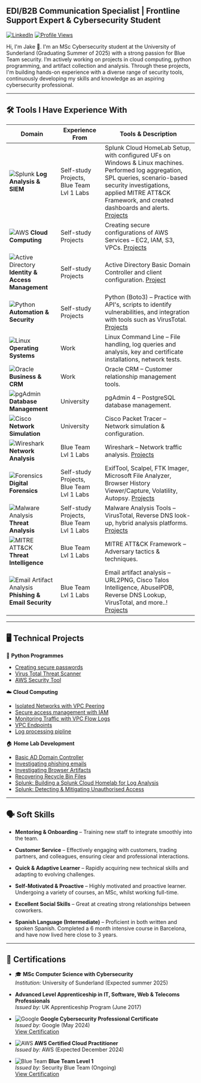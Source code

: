 ## EDI/B2B Communication Specialist | Frontline Support Expert & Cybersecurity Student  
[![LinkedIn](https://img.shields.io/badge/LinkedIn-Connect-blue?style=flat&logo=linkedin)](https://www.linkedin.com/in/jake-wilson-874559265/)
[![Profile Views](https://komarev.com/ghpvc/?username=wilbcn)](https://github.com/wilbcn)

<p>Hi, I'm Jake 👋. I'm an MSc Cybersecurity student at the University of Sunderland (Graduating Summer of 2025) with a strong passion for Blue Team security. I’m actively working on projects in cloud computing, python programming, and artifact collection and analysis. Through these projects, I'm building hands-on experience with a diverse range of security tools, continuously developing my skills and knowledge as an aspiring cybersecurity professional.

---

## 🛠️ Tools I Have Experience With  
| **Domain** | **Experience From** | **Tools & Description** |
|------------|------------------|--------------------------|
| ![Splunk](https://img.shields.io/badge/Splunk-Log%20Analysis%20&%20SIEM-green?style=flat&logo=splunk) **Log Analysis & SIEM** | Self-study Projects, Blue Team Lvl 1 Labs | Splunk Cloud HomeLab Setup, with configured UFs on Windows & Linux machines. Performed log aggregation, SPL queries, scenario-based security investigations, applied MITRE ATT&CK Framework, and created dashboards and alerts. [Projects](https://github.com/wilbcn/Splunk/tree/main) |
| ![AWS](https://img.shields.io/badge/AWS-Cloud%20Computing-orange?style=flat&logo=amazon-aws) **Cloud Computing** | Self-study Projects | Creating secure configurations of AWS Services – EC2, IAM, S3, VPCs. [Projects](https://github.com/wilbcn/AWS-Projects/tree/main) |
| ![Active Directory](https://img.shields.io/badge/Active%20Directory-User%20Management-blue) **Identity & Access Management** | Self-study Projects | Active Directory Basic Domain Controller and client configuration. [Project](https://github.com/wilbcn/HomeLab/blob/main/Active-Directory-Setup/AD-Setup.md) |
| ![Python](https://img.shields.io/badge/Python-Boto3-green?style=flat&logo=python) **Automation & Security** | Self-study Projects | Python (Boto3) – Practice with API's, scripts to identify vulnerabilities, and integration with tools such as VirusTotal. [Projects](https://github.com/wilbcn/Applying-Python-to-Cybersecurity/tree/main/Fundamental) |
| ![Linux](https://img.shields.io/badge/Linux-Command%20Line-yellow?style=flat&logo=linux) **Operating Systems** | Work | Linux Command Line – File handling, log queries and analysis, key and certificate installations, network tests. |
| ![Oracle](https://img.shields.io/badge/Oracle-CRM-red?style=flat&logo=oracle) **Business & CRM** | Work | Oracle CRM – Customer relationship management tools. |
| ![pgAdmin](https://img.shields.io/badge/PostgreSQL-pgAdmin%204-blue?style=flat&logo=postgresql) **Database Management** | University | pgAdmin 4 – PostgreSQL database management. |
| ![Cisco](https://img.shields.io/badge/Cisco%20Packet%20Tracer-Network%20Simulation-blue?style=flat&logo=cisco) **Network Simulation** | University | Cisco Packet Tracer – Network simulation & configuration. |
| ![Wireshark](https://img.shields.io/badge/Wireshark-Network%20Analysis-blue?style=flat&logo=wireshark) **Network Analysis** | Blue Team Lvl 1 Labs | Wireshark – Network traffic analysis. [Projects](https://github.com/wilbcn/BlueTeam) |
| ![Forensics](https://img.shields.io/badge/Digital%20Forensics-Investigation-blue) **Digital Forensics** | Self-study Projects, Blue Team Lvl 1 Labs | ExifTool, Scalpel, FTK Imager, Microsoft File Analyzer, Browser History Viewer/Capture, Volatility, Autopsy. [Projects](https://github.com/wilbcn/BlueTeam) |
| ![Malware Analysis](https://img.shields.io/badge/Malware%20Analysis-VirusTotal-red) **Threat Analysis** | Self-study Projects, Blue Team Lvl 1 Labs | Malware Analysis Tools – VirusTotal, Reverse DNS look-up, hybrid analysis platforms. [Projects](https://github.com/wilbcn/BlueTeam) |
| ![MITRE ATT&CK](https://img.shields.io/badge/MITRE%20ATT&CK-Threat%20Intelligence-purple?style=flat) **Threat Intelligence** | Blue Team Lvl 1 Labs | MITRE ATT&CK Framework – Adversary tactics & techniques. |
| ![Email Artifact Analysis](https://img.shields.io/badge/Email%20Analysis-Phishing%20Investigation-blue) **Phishing & Email Security** | Blue Team Lvl 1 Labs | Email artifact analysis – URL2PNG, Cisco Talos Intelligence, AbuseIPDB, Reverse DNS Lookup, VirusTotal, and more..! [Projects](https://github.com/wilbcn/Phishing/tree/main) |

---

## 🖥️ Technical Projects  

🐍 **Python Programmes**  
- [Creating secure passwords](https://github.com/wilbcn/Applying-Python-to-Cybersecurity/tree/main/Fundamental/creating-secure-passwords)
- [Virus Total Threat Scanner](https://github.com/wilbcn/Applying-Python-to-Cybersecurity/tree/main/Fundamental/VT-ThreatScan)
- [AWS Security Tool](https://github.com/wilbcn/Applying-Python-to-Cybersecurity/tree/main/Fundamental/aws-security-tool)

☁️ **Cloud Computing**  
- [Isolated Networks with VPC Peering](https://github.com/wilbcn/AWS-Projects/blob/main/VPC-Peering.md)
- [Secure access management with IAM](https://github.com/wilbcn/AWS-Projects/blob/main/Secure%20Access%20Management%20with%20IAM.md)
- [Monitoring Traffic with VPC Flow Logs](https://github.com/wilbcn/AWS-Projects/blob/main/Monitoring%20traffic%20with%20VPC%20Flowlogs.md)
- [VPC Endpoints](https://github.com/wilbcn/AWS-Projects/blob/main/AWS%20VPC%20Endpoints%20%26%20S3%20Access%20with%20EC2%20Instances.md)
- [Log processing pipline](https://github.com/wilbcn/AWS-Projects/blob/main/AWS-Log-Processing-Pipeline.md)

🏠 **Home Lab Development**
- [Basic AD Domain Controller](https://github.com/wilbcn/HomeLab/blob/main/Active-Directory-Setup/AD-Setup.md)
- [Investigating phishing emails](https://github.com/wilbcn/Phishing/blob/main/Phishing-Analysis-1.md)
- [Investigating Browser Artifacts](https://github.com/wilbcn/DigitalForensics/blob/main/WindowsBrowsers/Investigate-Browsers.md)  
- [Recovering Recycle Bin Files](https://github.com/wilbcn/DigitalForensics/blob/main/Recover-Deleted-Files/Recover-Deleted-Files.md)
- [Splunk: Building a Splunk Cloud Homelab for Log Analysis](https://github.com/wilbcn/Splunk/blob/main/Splunk-Cloud-HomeLab.md)
- [Splunk: Detecting & Mitigating Unauthorised Access](https://github.com/wilbcn/Splunk/blob/main/Splunk-Investigations-1.md)

---

## 🗣️ Soft Skills  

- **Mentoring & Onboarding** – Training new staff to integrate smoothly into the team.   

- **Customer Service** – Effectively engaging with customers, trading partners, and colleagues, ensuring clear and professional interactions.  

- **Quick & Adaptive Learner** – Rapidly acquiring new technical skills and adapting to evolving challenges.  

- **Self-Motivated & Proactive** – Highly motivated and proactive learner. Undergoing a variety of courses, an MSc, whilst working full-time.

- **Excellent Social Skills** – Great at creating strong relationships between coworkers. 

- **Spanish Language (Intermediate)** – Proficient in both written and spoken Spanish. Completed a 6 month intensive course in Barcelona, and have now lived here close to 3 years.

---

## 📄 Certifications  
- 🎓 **MSc Computer Science with Cybersecurity**  
  *Institution:* University of Sunderland (Expected summer 2025)
  
- **Advanced Level Apprenticeship in IT, Software, Web & Telecoms Professionals**  
  *Issued by:* UK Apprenticeship Program (June 2017)  

- ![Google](https://img.shields.io/badge/Google-Cybersecurity-blue?style=flat&logo=google) **Google Cybersecurity Professional Certificate**  
  *Issued by:* Google (May 2024)  
  [View Certification](https://www.coursera.org/professional-certificates/google-cybersecurity)  

- ![AWS](https://img.shields.io/badge/AWS-Cloud%20Practitioner-orange?style=flat&logo=amazon-aws) **AWS Certified Cloud Practitioner**  
  *Issued by:* AWS (Expected December 2024)  

- ![Blue Team](https://img.shields.io/badge/Blue%20Team-Level%201-blue?style=flat&logo=security) **Blue Team Level 1**  
  *Issued by:* Security Blue Team (Ongoing)  
  [View Certification](https://www.securityblue.team/certifications/blue-team-level-1)  



